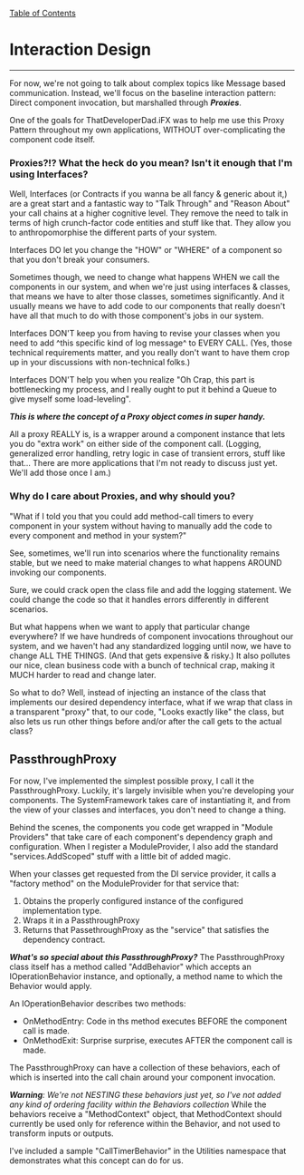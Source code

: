 [Table of Contents](./_ToC.md)
# Interaction Design
---
For now, we're not going to talk about complex topics like Message based communication.  Instead, we'll focus on the baseline interaction pattern:  Direct component invocation, but marshalled through ***Proxies***.

One of the goals for ThatDeveloperDad.iFX was to help me use this Proxy Pattern throughout my own applications, WITHOUT over-complicating the component code itself.  

### Proxies?!?  What the heck do you mean?  Isn't it enough that I'm using Interfaces?
Well, Interfaces (or Contracts if you wanna be all fancy & generic about it,) are a great start and a fantastic way to "Talk Through" and "Reason About" your call chains at a higher cognitive level.  They remove the need to talk in terms of high crunch-factor code entities and stuff like that.  They allow you to anthropomorphise the different parts of your system.

Interfaces DO let you change the "HOW" or "WHERE" of a component so that you don't break your consumers.

Sometimes though, we need to change what happens WHEN we call the components in our system, and when we're just using interfaces & classes, that means we have to alter those classes, sometimes significantly.  And it usually means we have to add code to our components that really doesn't have all that much to do with those component's jobs in our system.

Interfaces DON'T keep you from having to revise your classes when you need to add ^this specific kind of log message^ to EVERY CALL.  (Yes, those technical requirements matter, and you really don't want to have them crop up in your discussions with non-technical folks.)

Interfaces DON'T help you when you realize "Oh Crap, this part is bottlenecking my process, and I really ought to put it behind a Queue to give myself some load-leveling".

***This is where the concept of a Proxy object comes in super handy.***

All a proxy REALLY is, is a wrapper around a component instance that lets you do "extra work" on either side of the component call.  (Logging, generalized error handling, retry logic in case of transient errors, stuff like that...  There are more applications that I'm not ready to discuss just yet.  We'll add those once I am.)

### Why do I care about Proxies, and why should you?  
"What if I told you that you could add method-call timers to every component in your system without having to manually add the code to every component and method in your system?"

See, sometimes, we'll run into scenarios where the functionality remains stable, but we need to make material changes to what happens AROUND invoking our components.  

Sure, we could crack open the class file and add the logging statement.  We could change the code so that it handles errors differently in different scenarios.

But what happens when we want to apply that particular change everywhere?  If we have hundreds of component invocations throughout our system, and we haven't had any standardized logging until now, we have to change ALL THE THINGS.  (And that gets expensive & risky.)  It also pollutes our nice, clean business code with a bunch of technical crap, making it MUCH harder to read and change later.

So what to do?  Well, instead of injecting an instance of the class that implements our desired dependency interface, what if we wrap that class in a transparent "proxy" that, to our code, "Looks exactly like" the class, but also lets us run other things before and/or after the call gets to the actual class?

## PassthroughProxy  
For now, I've implemented the simplest possible proxy, I call it the PassthroughProxy.  Luckily, it's largely invisible when you're developing your components.  The SystemFramework takes care of instantiating it, and from the view of your classes and interfaces, you don't need to change a thing.

Behind the scenes, the components you code get wrapped in "Module Providers" that take care of each component's dependency graph and configuration.  When I register a ModuleProvider, I also add the standard "services.AddScoped<IContract>" stuff with a little bit of added magic.  

When your classes get requested from the DI service provider, it calls a "factory method" on the ModuleProvider for that service that:  
1. Obtains the properly configured instance of the configured implementation type.
2. Wraps it in a PassthroughProxy
3. Returns that PassethroughProxy as the "service" that satisfies the dependency contract.

***What's so special about this PassthroughProxy?***
The PassthroughProxy class itself has a method called "AddBehavior" which accepts an IOperationBehavior instance, and optionally, a method name to which the Behavior would apply.

An IOperationBehavior describes two methods:  
* OnMethodEntry:  Code in ths method executes BEFORE the component call is made.
* OnMethodExit:  Surprise surprise, executes AFTER the component call is made.

The PassthroughProxy can have a collection of these behaviors, each of which is inserted into the call chain around your component invocation.

***Warning**: We're not NESTING these behaviors just yet, so I've not added any kind of ordering facility within the Behaviors collection*
While the behaviors receive a "MethodContext" object, that MethodContext should currently be used only for reference within the Behavior, and not used to transform inputs or outputs.

I've included a sample "CallTimerBehavior" in the Utilities namespace that demonstrates what this concept can do for us.